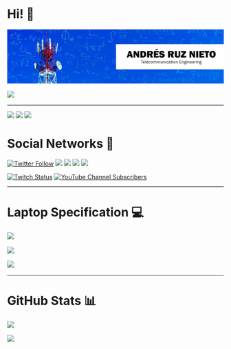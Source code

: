 # Hi! 👋

![](/banner.png)

[![](https://shields-io-visitor-counter.herokuapp.com/badge?page=aruznieto&label=Visitas+Al+Perfil&labelColor=000000&logo=GitHub&logoColor=FFFFFF&color=1D70B8&style=for-the-badge)](#)

---

[![](https://img.shields.io/badge/iOS-000000?style=for-the-badge&logo=ios&logoColor=white)](#) [![](https://img.shields.io/badge/Windows-0078D6?style=for-the-badge&logo=windows&logoColor=white)](#)  [![](https://img.shields.io/badge/Ubuntu-E95420?style=for-the-badge&logo=ubuntu&logoColor=white)](#)

# Social Networks 🔗

[![Twitter Follow](https://img.shields.io/badge/Twitter-1DA1F2?style=for-the-badge&logo=twitter&logoColor=white)](https://twitter.com/aruznieto) [![](https://img.shields.io/badge/Instagram-E4405F?style=for-the-badge&logo=instagram&logoColor=white)](https://instagram.com/aruznieto) [![](https://img.shields.io/badge/LinkedIn-0077B5?style=for-the-badge&logo=linkedin&logoColor=white)](https://www.linkedin.com/in/aruznieto/) [![](https://img.shields.io/badge/GitHub-000000?style=for-the-badge&logo=github&logoColor=white)](https://github.com/aruznieto) [![](https://img.shields.io/badge/website-000000?style=for-the-badge&logo=About.me&logoColor=white)](https://aruznieto.es)

[![Twitch Status](https://img.shields.io/badge/Twitch-6441a5?style=for-the-badge&logo=twitch&logoColor=white)](https://twitch.tv/aruznieto) [![YouTube Channel Subscribers](https://img.shields.io/badge/YouTube-c4302b?style=for-the-badge&logo=youtube&logoColor=white)](https://www.youtube.com/channel/UC5Lm-BQGubMqaggbzi9Q1mA)

---

# Laptop Specification 💻
[![](https://img.shields.io/badge/asus-Rog_STRIX_G713QR-007DB8?style=for-the-badge&logo=asus&logoColor=white)](https://rog.asus.com/es/laptops/rog-strix/rog-strix-g-g731-series/)

[![](https://img.shields.io/badge/AMD-Ryzen_9_5900HZX_with_Radeon_Graphics-ED1C24?style=for-the-badge&logo=amd&logoColor=white)](#)

[![](https://img.shields.io/badge/NVIDIA-RTX3070_8GB_Laptop_GPU-76B900?style=for-the-badge&logo=nvidia&logoColor=white)](#)

---
# GitHub Stats 📊

[![](https://github-readme-stats.vercel.app/api?username=aruznieto)](#)

[![](https://github-readme-streak-stats.herokuapp.com/?user=aruznieto)](#)



<!--
**aruznieto/aruznieto** is a ✨ _special_ ✨ repository because its `README.md` (this file) appears on your GitHub profile.

Here are some ideas to get you started:

- 🔭 I’m currently working on ...
- 🌱 I’m currently learning ...
- 👯 I’m looking to collaborate on ...
- 🤔 I’m looking for help with ...
- 💬 Ask me about ...
- 📫 How to reach me: ...
- 😄 Pronouns: ...
- ⚡ Fun fact: ...
-->
